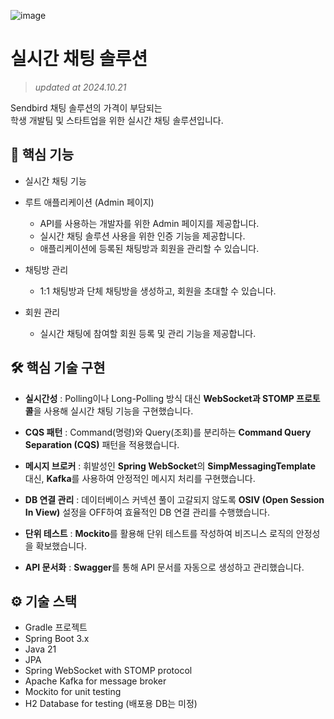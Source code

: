 ![image](https://github.com/user-attachments/assets/f3b2fccf-4922-4ee9-841a-c038c3da09bf)

# 실시간 채팅 솔루션
> _updated at 2024.10.21_

Sendbird 채팅 솔루션의 가격이 부담되는<br/>
학생 개발팀 및 스타트업을 위한 실시간 채팅 솔루션입니다.

## 📄 핵심 기능

- 실시간 채팅 기능

- 루트 애플리케이션 (Admin 페이지)
  - API를 사용하는 개발자를 위한 Admin 페이지를 제공합니다.
  - 실시간 채팅 솔루션 사용을 위한 인증 기능을 제공합니다.
  - 애플리케이션에 등록된 채팅방과 회원을 관리할 수 있습니다.
    
- 채팅방 관리
  - 1:1 채팅방과 단체 채팅방을 생성하고, 회원을 초대할 수 있습니다.
    
- 회원 관리
  - 실시간 채팅에 참여할 회원 등록 및 관리 기능을 제공합니다.

## 🛠️ 핵심 기술 구현
- **실시간성** : Polling이나 Long-Polling 방식 대신 **WebSocket과 STOMP 프로토콜**을 사용해 실시간 채팅 기능을 구현했습니다.

- **CQS 패턴** : Command(명령)와 Query(조회)를 분리하는 **Command Query Separation (CQS)** 패턴을 적용했습니다.
- **메시지 브로커** : 휘발성인 **Spring WebSocket**의 **SimpMessagingTemplate** 대신, **Kafka**를 사용하여 안정적인 메시지 처리를 구현했습니다.
- **DB 연결 관리** : 데이터베이스 커넥션 풀이 고갈되지 않도록 **OSIV (Open Session In View)** 설정을 OFF하여 효율적인 DB 연결 관리를 수행했습니다.
- **단위 테스트** : **Mockito**를 활용해 단위 테스트를 작성하여 비즈니스 로직의 안정성을 확보했습니다.
- **API 문서화** : **Swagger**를 통해 API 문서를 자동으로 생성하고 관리했습니다.

## ⚙️ 기술 스택
- Gradle 프로젝트
- Spring Boot 3.x
- Java 21
- JPA
- Spring WebSocket with STOMP protocol
- Apache Kafka for message broker
- Mockito for unit testing
- H2 Database for testing (배포용 DB는 미정)
